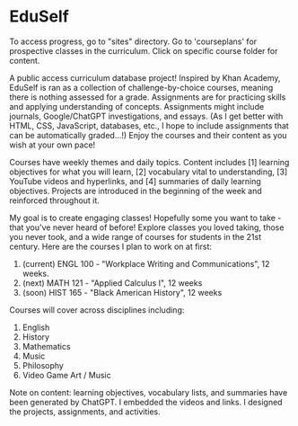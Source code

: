 # EduSelf
To access progress, go to "sites" directory. Go to 'courseplans' for prospective classes in the curriculum. Click on specific course folder for content.

A public access curriculum database project! Inspired by Khan Academy, EduSelf is ran as a collection of challenge-by-choice courses, meaning there is nothing assessed for a grade. Assignments are for practicing skills and applying understanding of concepts. Assignments might include journals, Google/ChatGPT investigations, and essays. (As I get better with HTML, CSS, JavaScript, databases, etc., I hope to include assignments that can be automatically graded...!) Enjoy the courses and their content as you wish at your own pace! 

Courses have weekly themes and daily topics. Content includes [1] learning objectives for what you will learn, [2] vocabulary vital to understanding, [3] YouTube videos and hyperlinks, and [4] summaries of daily learning objectives. Projects are introduced in the beginning of the week and reinforced throughout it. 

My goal is to create engaging classes! Hopefully some you want to take - that you've never heard of before! Explore classes you loved taking, those you never took, and a wide range of courses for students in the 21st century. Here are the courses I plan to work on at first:
1. (current) ENGL 100 - "Workplace Writing and Communications", 12 weeks.
2. (next) MATH 121 - "Applied Calculus I", 12 weeks
3. (soon) HIST 165 - "Black American History", 12 weeks

Courses will cover across disciplines including:
1. English
2. History
3. Mathematics
4. Music
5. Philosophy
6. Video Game Art / Music

Note on content: learning objectives, vocabulary lists, and summaries have been generated by ChatGPT.
I embedded the videos and links. I designed the projects, assignments, and activities. 
